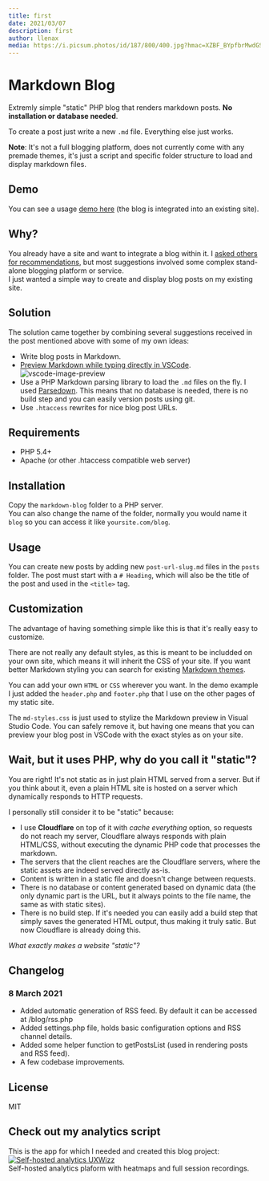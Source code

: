 ```yaml
---
title: first
date: 2021/03/07
description: first
author: llenax
media: https://i.picsum.photos/id/187/800/400.jpg?hmac=XZBF_BYpfbrMwdGSGJn4MD25rQhSWjc5ugeVJs5ezxM
---
```


# Markdown Blog
Extremly simple "static" PHP blog that renders markdown posts. **No installation or database needed**.

To create a post just write a new `.md` file. Everything else just works.

**Note**: It's not a full blogging platform, does not currently come with any premade themes, it's just a script and specific folder structure to load and display markdown files.

## Demo
You can see a usage [demo here](https://www.uxwizz.com/blog) (the blog is integrated into an existing site).

## Why?
You already have a site and want to integrate a blog within it.
I [asked others for recommendations](https://www.indiehackers.com/post/is-there-any-tool-to-create-static-blog-posts-0e88ebc949), but most suggestions involved some complex stand-alone blogging platform or service.  
I just wanted a simple way to create and display blog posts on my existing site.

## Solution
The solution came together by combining several suggestions received in the post mentioned above with some of my own ideas:
 * Write blog posts in Markdown.
 * [Preview Markdown while typing directly in VSCode](https://code.visualstudio.com/docs/languages/markdown).
 ![vscode-image-preview](https://code.visualstudio.com/assets/docs/languages/Markdown/preview-scroll-sync.gif)
 * Use a PHP Markdown parsing library to load the `.md` files on the fly. I used [Parsedown](https://github.com/erusev/parsedown). This means that no database is needed, there is no build step and you can easily version posts using git.
 * Use `.htaccess` rewrites for nice blog post URLs.

## Requirements

* PHP 5.4+
* Apache (or other .htaccess compatible web server)

## Installation
Copy the `markdown-blog` folder to a PHP server.  
You can also change the name of the folder, normally you would name it `blog` so you can access it like `yoursite.com/blog`.

## Usage
You can create new posts by adding new `post-url-slug.md` files in the `posts` folder.
The post must start with a `# Heading`, which will also be the title of the post and used in the `<title>` tag.

## Customization
The advantage of having something simple like this is that it's really easy to customize.

There are not really any default styles, as this is meant to be includded on your own site, which means it will inherit the CSS of your site. If you want better Markdown styling you can search for existing [Markdown themes](https://github.com/jasonm23/markdown-css-themes).

You can add your own `HTML` or `CSS` wherever you want. In the demo example I just added the `header.php` and `footer.php` that I use on the other pages of my static site.

The `md-styles.css` is just used to stylize the Markdown preview in Visual Studio Code. You can safely remove it, but having one means that you can preview your blog post in VSCode with the exact styles as on your site.

## Wait, but it uses PHP, why do you call it "static"?
You are right! It's not static as in just plain HTML served from a server.
But if you think about it, even a plain HTML site is hosted on a server which dynamically responds to HTTP requests.

I personally still consider it to be "static" because:

* I use **Cloudflare** on top of it with *cache everything* option, so requests do not reach my server, Cloudflare always responds with plain HTML/CSS, without executing the dynamic PHP code that processes the markdown.
* The servers that the client reaches are the Cloudflare servers, where the static assets are indeed served directly as-is.
* Content is written in a static file and doesn't change between requests.
* There is no database or content generated based on dynamic data (the only dynamic part is the URL, but it always points to the file name, the same as with static sites).
* There is no build step. If it's needed you can easily add a build step that simply saves the generated HTML output, thus making it truly satic. But now Cloudflare is already doing this.

*What exactly makes a website "static"?*

## Changelog

### 8 March 2021
- Added automatic generation of RSS feed. By default it can be accessed at /blog/rss.php
- Added settings.php file, holds basic configuration options and RSS channel details.
- Added some helper function to getPostsList (used in rendering posts and RSS feed).
- A few codebase improvements.

## License
MIT

## Check out my analytics script
This is the app for which I needed and created this blog project:  
[![Self-hosted analytics UXWizz](https://www.uxwizz.com/img/uxwizz_logo.png)](https://www.uxwizz.com/)  
Self-hosted analytics plaform with heatmaps and full session recordings.